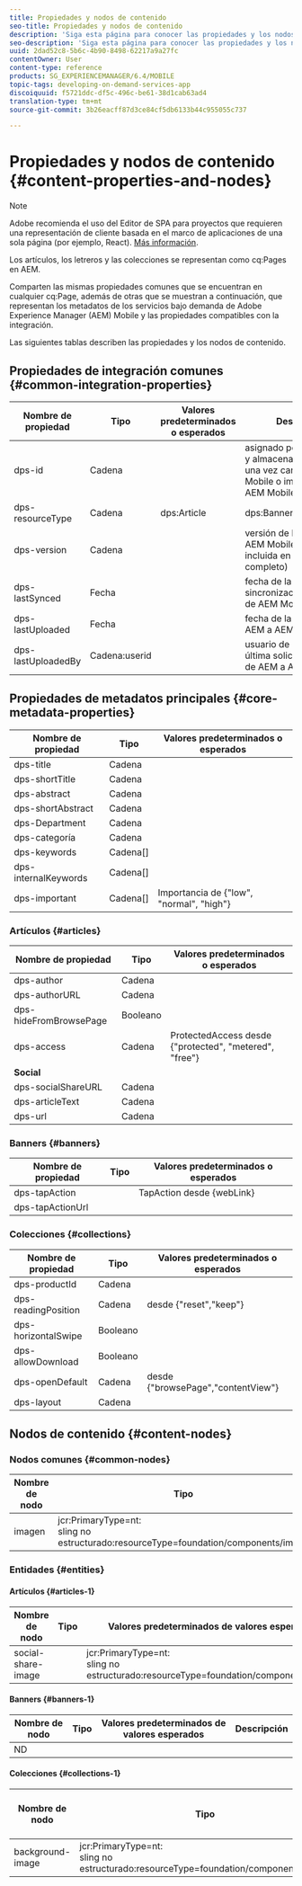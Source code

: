 ```yaml
---
title: Propiedades y nodos de contenido
seo-title: Propiedades y nodos de contenido
description: 'Siga esta página para conocer las propiedades y los nodos del contenido.  '
seo-description: 'Siga esta página para conocer las propiedades y los nodos del contenido.  '
uuid: 2dad52c8-5b6c-4b90-8498-62217a9a27fc
contentOwner: User
content-type: reference
products: SG_EXPERIENCEMANAGER/6.4/MOBILE
topic-tags: developing-on-demand-services-app
discoiquuid: f5721ddc-df5c-496c-be61-38d1cab63ad4
translation-type: tm+mt
source-git-commit: 3b26eacff87d3ce84cf5db6133b44c955055c737

---
```



# Propiedades y nodos de contenido {#content-properties-and-nodes}

>[!NOTE]
>
>Adobe recomienda el uso del Editor de SPA para proyectos que requieren una representación de cliente basada en el marco de aplicaciones de una sola página (por ejemplo, React). [Más información](/help/sites-developing/spa-overview.md).

Los artículos, los letreros y las colecciones se representan como cq:Pages en AEM.

Comparten las mismas propiedades comunes que se encuentran en cualquier cq:Page, además de otras que se muestran a continuación, que representan los metadatos de los servicios bajo demanda de Adobe Experience Manager (AEM) Mobile y las propiedades compatibles con la integración.

Las siguientes tablas describen las propiedades y los nodos de contenido.

## Propiedades de integración comunes {#common-integration-properties}

| **Nombre de propiedad** | **Tipo** | **Valores predeterminados o esperados** | **Descripción** |
|---|---|---|---|
| dps-id | Cadena |  | asignado por AEM Mobile y almacenado por AEM una vez cargado en AEM Mobile o importado de AEM Mobile |
| dps-resourceType | Cadena | dps:Article | dps:Banner | dps:Collection | entity type, propiedad |
| dps-version | Cadena |  | versión de la entidad de AEM Mobile (también incluida en el aemm-id completo) |
| dps-lastSynced | Fecha |  | fecha de la última sincronización/importación de AEM Mobile a AEM |
| dps-lastUploaded | Fecha |  | fecha de la última carga de AEM a AEM Mobile |
| dps-lastUploadedBy | Cadena:userid |  | usuario de ID que realizó la última solicitud de carga de AEM a AEM Mobile |

## Propiedades de metadatos principales {#core-metadata-properties}

| Nombre de propiedad | Tipo | Valores predeterminados o esperados |
|--- |--- |--- |
| dps-title | Cadena |  |
| dps-shortTitle | Cadena |  |
| dps-abstract | Cadena |  |
| dps-shortAbstract | Cadena |  |
| dps-Department | Cadena |  |
| dps-categoría | Cadena |  |
| dps-keywords | Cadena[] |  |
| dps-internalKeywords | Cadena[] |  |
| dps-important | Cadena[] | Importancia de {&quot;low&quot;, &quot;normal&quot;, &quot;high&quot;} |

### Artículos {#articles}

| **Nombre de propiedad** | **Tipo** | **Valores predeterminados o esperados** |
|---|---|---|
| dps-author | Cadena |  |
| dps-authorURL | Cadena |  |
| dps-hideFromBrowsePage | Booleano |  |
| dps-access | Cadena | ProtectedAccess desde {&quot;protected&quot;, &quot;metered&quot;, &quot;free&quot;} |
| **Social** |  |  |
| dps-socialShareURL | Cadena |  |
| dps-articleText | Cadena |  |
| dps-url | Cadena |  |

### Banners {#banners}

| **Nombre de propiedad** | **Tipo** | **Valores predeterminados o esperados** |
|---|---|---|
| dps-tapAction |  | TapAction desde {webLink} |
| dps-tapActionUrl |  |  |

### Colecciones {#collections}

| Nombre de propiedad | Tipo | Valores predeterminados o esperados |
|--- |--- |--- |
| dps-productId | Cadena |  |
| dps-readingPosition | Cadena | desde {&quot;reset&quot;,&quot;keep&quot;} |
| dps-horizontalSwipe | Booleano |  |
| dps-allowDownload | Booleano |  |
| dps-openDefault | Cadena | desde {&quot;browsePage&quot;,&quot;contentView&quot;} |
| dps-layout | Cadena |  |

## Nodos de contenido {#content-nodes}

### Nodos comunes {#common-nodes}

| Nombre de nodo | Tipo | Valores predeterminados o esperados | Descripción |
|--- |--- |--- |--- |
| imagen | jcr:PrimaryType=nt: <br> sling no estructurado:resourceType=foundation/components/image |  |  |

### Entidades {#entities}

#### Artículos {#articles-1}

| Nombre de nodo | Tipo | Valores predeterminados de valores esperados | Descripción |
|--- |--- |--- |--- |
| social-share-image |  | jcr:PrimaryType=nt: <br> sling no estructurado:resourceType=foundation/components/image |  |

#### Banners {#banners-1}

| Nombre de nodo | Tipo | Valores predeterminados de valores esperados | Descripción |
|---|---|---|---|
| ND |  |  |  |

#### Colecciones {#collections-1}

| Nombre de nodo | Tipo | Valores predeterminados de valores esperados | Descripción |
|--- |--- |--- |--- |
| background-image | jcr:PrimaryType=nt: <br> sling no estructurado:resourceType=foundation/components/image |  |  |
